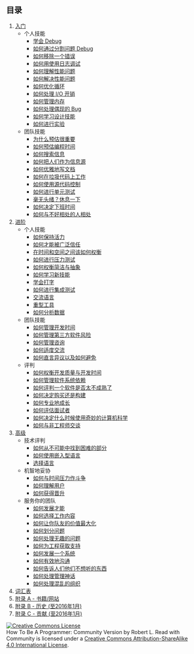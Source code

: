## 目录

1. [入门](1-Beginner/README.md)
	- 个人技能
		- [学会 Debug](1-Beginner/Personal-Skills/01-Learn-To-Debug.md)
		- [如何通过分割问题 Debug](1-Beginner/Personal-Skills/02-How-to-Debug-by-Splitting-the-Problem-Space.md)
		- [如何移除一个错误](1-Beginner/Personal-Skills/03-How-to-Remove-an-Error.md)
		- [如何用使用日志调试](1-Beginner/Personal-Skills/04-How-to-Debug-Using-a-Log.md)
		- [如何理解性能问题](1-Beginner/Personal-Skills/05-How-to-Understand-Performance-Problems.md)
		- [如何解决性能问题](1-Beginner/Personal-Skills/06-How-to-Fix-Performance-Problems.md)
		- [如何优化循环](1-Beginner/Personal-Skills/07-How-to-Optimize-Loops.md)
		- [如何处理 I/O 开销](1-Beginner/Personal-Skills/08-How-to-Deal-with-IO-Expense.md)
		- [如何管理内存](1-Beginner/Personal-Skills/09-How-to-Manage-Memory.md)
		- [如何处理偶现的 Bug](1-Beginner/Personal-Skills/10-How-to-Deal-with-Intermittent-Bugs.md)
		- [如何学习设计技能](1-Beginner/Personal-Skills/11-How-to-Learn-Design-Skills.md)
		- [如何进行实验](1-Beginner/Personal-Skills/12-How-to-Conduct-Experiments.md)
	- 团队技能
		- [为什么预估很重要](1-Beginner/Team-Skills/01-Why-Estimation-is-Important.md)
		- [如何预估编程时间](1-Beginner/Team-Skills/02-How-to-Estimate-Programming-Time.md)
		- [如何搜索信息](1-Beginner/Team-Skills/03-How-to-Find-Out-Information.md)
		- [如何把人们作为信息源](1-Beginner/Team-Skills/04-How-to-Utilize-People-as-Information-Sources.md)
		- [如何优雅地写文档](1-Beginner/Team-Skills/05-How-to-Document-Wisely.md)
		- [如何在垃圾代码上工作](1-Beginner/Team-Skills/06-How-to-Work-with-Poor-Code.md)
		- [如何使用源代码控制](1-Beginner/Team-Skills/07-How-to-Use-Source-Code-Control.md)
		- [如何进行单元测试](1-Beginner/Team-Skills/08-How-to-Unit-Test.md)
		- [毫无头绪？休息一下](1-Beginner/Team-Skills/09-Take-Breaks-when-Stumped.md)
		- [如何决定下班时间](1-Beginner/Team-Skills/10-How-to-Recognize-When-to-Go-Home.md)
		- [如何与不好相处的人相处](1-Beginner/Team-Skills/11-How-to-Deal-with-Difficult-People.md)
2. [进阶](2-Intermediate/README.md)
	- 个人技能
		- [如何保持活力](2-Intermediate/Personal-Skills/01-How-to-Stay-Motivated.md)
		- [如何才能被广泛信任](2-Intermediate/Personal-Skills/02-How-to-be-Widely-Trusted.md)
		- [在时间和空间之间该如何权衡](2-Intermediate/Personal-Skills/03-How-to-Tradeoff-Time-vs-Space.md)
		- [如何进行压力测试](2-Intermediate/Personal-Skills/04-How-to-Stress-Test.md)
		- [如何权衡简洁与抽象](2-Intermediate/Personal-Skills/05-How-to-Balance-Brevity-and-Abstraction.md)
		- [如何学习新技能](2-Intermediate/Personal-Skills/06-How-to-Learn-New-Skills.md)
		- [学会打字](2-Intermediate/Personal-Skills/07-Learn-to-Type.md)
		- [如何进行集成测试](2-Intermediate/Personal-Skills/08-How-to-Do-Integration-Testing.md)
		- [交流语言](2-Intermediate/Personal-Skills/09-Communication-Languages.md)
		- [重型工具](2-Intermediate/Personal-Skills/10-Heavy-Tools.md)
		- [如何分析数据](2-Intermediate/Personal-Skills/11-How-to-analyze-data.md)
	- 团队技能
		- [如何管理开发时间](2-Intermediate/Team-Skills/01-How-to-Manage-Development-Time.md)
		- [如何管理第三方软件风险](2-Intermediate/Team-Skills/02-How-to-Manage-Third-Party-Software-Risks.md)
		- [如何管理咨询](2-Intermediate/Team-Skills/03-How-to-Manage-Consultants.md)
		- [如何适度交流](2-Intermediate/Team-Skills/04-How-to-Communicate-the-Right-Amount.md)
		- [如何直言异议以及如何避免](2-Intermediate/Team-Skills/05-How-to-Disagree-Honestly-and-Get-Away-with-It.md)
	- 评判
		- [如何权衡开发质量与开发时间](2-Intermediate/Judgment/01-How-to-Tradeoff-Quality-Against-Development-Time.md)
		- [如何管理软件系统依赖](2-Intermediate/Judgment/02-How-to-Manage-Software-System-Dependence.md)
		- [如何评判一个软件是否太不成熟了](2-Intermediate/Judgment/03-How-to-Decide-if-Software-is-Too-Immature.md)
		- [如何决定购买还是构建](2-Intermediate/Judgment/04-How-to-Make-a-Buy-vs-Build-Decision.md)
		- [如何专业地成长](2-Intermediate/Judgment/05-How-to-Grow-Professionally.md)
		- [如何评估面试者](2-Intermediate/Judgment/06-How-to-Evaluate-Interviewees.md)
		- [如何决定什么时候使用奇妙的计算机科学](2-Intermediate/Judgment/07-How-to-Know-When-to-Apply-Fancy-Computer-Science.md)
		- [如何与非工程师交谈](2-Intermediate/Judgment/08-How-to-Talk-to-Non-Engineers.md)
3. [高级](3-Advanced/README.md)
	- 技术评判
        - [如何从不可能中找到困难的部分](3-Advanced/Technical-Judgment/01-How-to-Tell-the-Hard-From-the-Impossible.md)
        - [如何使用嵌入型语言](3-Advanced/Technical-Judgment/02-How-to-Utilize-Embedded-Languages.md)
        - [选择语言](3-Advanced/Technical-Judgment/03-Choosing-Languages.md)
    - 机智地妥协
        - [如何与时间压力作斗争](3-Advanced/Compromising-Wisely/01-How-to-Fight-Schedule-Pressure.md)
        - [如何理解用户](3-Advanced/Compromising-Wisely/02-How-to-Understand-the-User.md)
        - [如何获得晋升](3-Advanced/Compromising-Wisely/03-How-to-Get-a-Promotion.md)
    - 服务你的团队
        - [如何发展才能](3-Advanced/Serving-Your-Team/01-How-to-Develop-Talent.md)
        - [如何选择工作内容](3-Advanced/Serving-Your-Team/02-How-to-Choose-What-to-Work-On.md)
        - [如何让你队友的价值最大化](3-Advanced/Serving-Your-Team/03-How-to-Get-the-Most-From-Your-Teammates.md)
        - [如何划分问题](3-Advanced/Serving-Your-Team/04-How-to-Divide-Problems-Up.md)
        - [如何处理无趣的问题](3-Advanced/Serving-Your-Team/05-How-to-Handle-Boring-Tasks.md)
        - [如何为工程获取支持](3-Advanced/Serving-Your-Team/06-How-to-Gather-Support-for-a-Project.md)
        - [如何发展一个系统](3-Advanced/Serving-Your-Team/07-How-to-Grow-a-System.md)
        - [如何有效地沟通](3-Advanced/Serving-Your-Team/08-How-to-Communicate-Well.md)
        - [如何告诉人们他们不想听的东西](3-Advanced/Serving-Your-Team/09-How-to-Tell-People-Things-They-Dont-Want-to-Hear.md)
        - [如何处理管理神话](3-Advanced/Serving-Your-Team/10-How-to-Deal-with-Managerial-Myths.md)
        - [如何处理混乱的组织](3-Advanced/Serving-Your-Team/11-How-to-Deal-with-Organizational-Chaos.md)
4. [词汇表](4-Glossary.md)
5. [附录 A - 书籍/网站](5-Bibliography.md)
6. [附录 B - 历史 (至2016年1月)](6-History.md)
6. [附录 C - 贡献 (至2016年1月)](7-Contributions.md)


<a rel="license" href="http://creativecommons.org/licenses/by-sa/4.0/"><img alt="Creative Commons License" style="border-width:0" src="https://i.creativecommons.org/l/by-sa/4.0/88x31.png" /></a><br /><span xmlns:dct="http://purl.org/dc/terms/" href="http://purl.org/dc/dcmitype/Text" property="dct:title" rel="dct:type">How To Be A Programmer: Community Version</span> by <span xmlns:cc="http://creativecommons.org/ns#" property="cc:attributionName">Robert L. Read with Community</span> is licensed under a <a rel="license" href="http://creativecommons.org/licenses/by-sa/4.0/">Creative Commons Attribution-ShareAlike 4.0 International License</a>.
